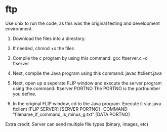# ftp

Use unix to run the code, as this was the original testing and development environment.

1. Download the files into a directory.

2. If needed, chmod +x the files

3. Compile the c program by using this command: gcc ftserver.c -o ftserver

4. Next, compile the Java program using this command: javac ftclient.java

5. Next, open up a seperate FLIP window and execute the server program using the command: ftserver PORTNO
The PORTNO is the portnumber you define.

6. In the original FLIP window, cd to the Java program. Execute it via: java ftclient [FLIP SERVER] [SERVER PORTNO] -COMMAND "filename_if_command_is_minus_g.txt" [DATA PORTNO]

Extra credit: Server can send multiple file types (binary, images, etc)
